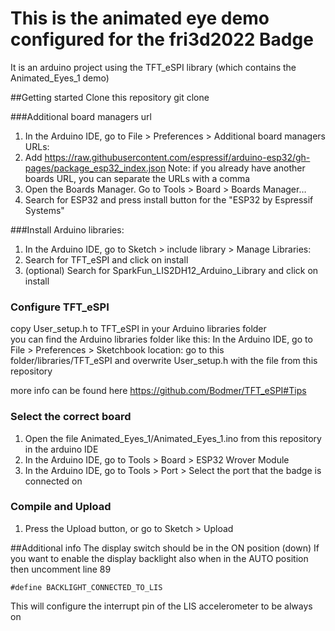 # This is the animated eye demo configured for the fri3d2022 Badge

It is an arduino project using the TFT_eSPI library (which contains the Animated_Eyes_1 demo)

##Getting started
Clone this repository
git clone 

###Additional board managers url
1. In the Arduino IDE, go to File > Preferences > Additional board managers URLs:
2. Add https://raw.githubusercontent.com/espressif/arduino-esp32/gh-pages/package_esp32_index.json
  Note: if you already have another boards URL, you can separate the URLs with a comma
3. Open the Boards Manager. Go to Tools > Board > Boards Manager…
4. Search for ESP32 and press install button for the "ESP32 by Espressif Systems"

###Install Arduino libraries:
1. In the Arduino IDE, go to Sketch > include library > Manage Libraries:
2. Search for TFT_eSPI and click on install
3. (optional) Search for SparkFun_LIS2DH12_Arduino_Library and click on install

### Configure TFT_eSPI
copy User_setup.h to TFT_eSPI in your Arduino libraries folder  
  you can find the Arduino libraries folder like this:
  In the Arduino IDE, go to File > Preferences > Sketchbook location:
  go to this folder/libraries/TFT_eSPI and overwrite User_setup.h with the file from this repository

more info can be found here
https://github.com/Bodmer/TFT_eSPI#Tips

### Select the correct board
1. Open the file Animated_Eyes_1/Animated_Eyes_1.ino from this repository in the arduino IDE
2. In the Arduino IDE, go to Tools > Board > ESP32 Wrover Module
3. In the Arduino IDE, go to Tools > Port > Select the port that the badge is connected on

### Compile and Upload
1. Press the Upload button, or go to Sketch > Upload


##Additional info
The display switch should be in the ON position (down)
If you want to enable the display backlight also when in the AUTO position then uncomment line 89
```
#define BACKLIGHT_CONNECTED_TO_LIS
```
This will configure the interrupt pin of the LIS accelerometer to be always on